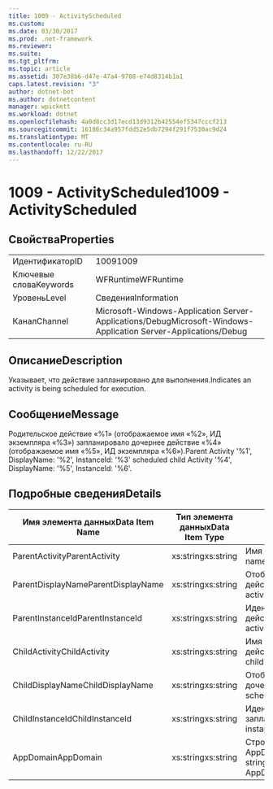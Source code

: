 ```yaml
---
title: 1009 - ActivityScheduled
ms.custom: 
ms.date: 03/30/2017
ms.prod: .net-framework
ms.reviewer: 
ms.suite: 
ms.tgt_pltfrm: 
ms.topic: article
ms.assetid: 307e38b6-d47e-47a4-9708-e74d8314b1a1
caps.latest.revision: "3"
author: dotnet-bot
ms.author: dotnetcontent
manager: wpickett
ms.workload: dotnet
ms.openlocfilehash: 4a0d8cc3d17ecd13d9312b42554ef5347cccf213
ms.sourcegitcommit: 16186c34a957fdd52e5db7294f291f7530ac9d24
ms.translationtype: MT
ms.contentlocale: ru-RU
ms.lasthandoff: 12/22/2017
---
```

# <a name="1009---activityscheduled"></a><span data-ttu-id="926b6-102">1009 - ActivityScheduled</span><span class="sxs-lookup"><span data-stu-id="926b6-102">1009 - ActivityScheduled</span></span>
## <a name="properties"></a><span data-ttu-id="926b6-103">Свойства</span><span class="sxs-lookup"><span data-stu-id="926b6-103">Properties</span></span>  
  
|||  
|-|-|  
|<span data-ttu-id="926b6-104">Идентификатор</span><span class="sxs-lookup"><span data-stu-id="926b6-104">ID</span></span>|<span data-ttu-id="926b6-105">1009</span><span class="sxs-lookup"><span data-stu-id="926b6-105">1009</span></span>|  
|<span data-ttu-id="926b6-106">Ключевые слова</span><span class="sxs-lookup"><span data-stu-id="926b6-106">Keywords</span></span>|<span data-ttu-id="926b6-107">WFRuntime</span><span class="sxs-lookup"><span data-stu-id="926b6-107">WFRuntime</span></span>|  
|<span data-ttu-id="926b6-108">Уровень</span><span class="sxs-lookup"><span data-stu-id="926b6-108">Level</span></span>|<span data-ttu-id="926b6-109">Сведения</span><span class="sxs-lookup"><span data-stu-id="926b6-109">Information</span></span>|  
|<span data-ttu-id="926b6-110">Канал</span><span class="sxs-lookup"><span data-stu-id="926b6-110">Channel</span></span>|<span data-ttu-id="926b6-111">Microsoft-Windows-Application Server-Applications/Debug</span><span class="sxs-lookup"><span data-stu-id="926b6-111">Microsoft-Windows-Application Server-Applications/Debug</span></span>|  
  
## <a name="description"></a><span data-ttu-id="926b6-112">Описание</span><span class="sxs-lookup"><span data-stu-id="926b6-112">Description</span></span>  
 <span data-ttu-id="926b6-113">Указывает, что действие запланировано для выполнения.</span><span class="sxs-lookup"><span data-stu-id="926b6-113">Indicates an activity is being scheduled for execution.</span></span>  
  
## <a name="message"></a><span data-ttu-id="926b6-114">Сообщение</span><span class="sxs-lookup"><span data-stu-id="926b6-114">Message</span></span>  
 <span data-ttu-id="926b6-115">Родительское действие «%1» (отображаемое имя «%2», ИД экземпляра «%3») запланировало дочернее действие «%4» (отображаемое имя «%5», ИД экземпляра «%6»).</span><span class="sxs-lookup"><span data-stu-id="926b6-115">Parent Activity '%1', DisplayName: '%2', InstanceId: '%3' scheduled child Activity '%4', DisplayName: '%5', InstanceId: '%6'.</span></span>  
  
## <a name="details"></a><span data-ttu-id="926b6-116">Подробные сведения</span><span class="sxs-lookup"><span data-stu-id="926b6-116">Details</span></span>  
  
|<span data-ttu-id="926b6-117">Имя элемента данных</span><span class="sxs-lookup"><span data-stu-id="926b6-117">Data Item Name</span></span>|<span data-ttu-id="926b6-118">Тип элемента данных</span><span class="sxs-lookup"><span data-stu-id="926b6-118">Data Item Type</span></span>|<span data-ttu-id="926b6-119">Описание</span><span class="sxs-lookup"><span data-stu-id="926b6-119">Description</span></span>|  
|--------------------|--------------------|-----------------|  
|<span data-ttu-id="926b6-120">ParentActivity</span><span class="sxs-lookup"><span data-stu-id="926b6-120">ParentActivity</span></span>|<span data-ttu-id="926b6-121">xs:string</span><span class="sxs-lookup"><span data-stu-id="926b6-121">xs:string</span></span>|<span data-ttu-id="926b6-122">Имя типа родительского действия.</span><span class="sxs-lookup"><span data-stu-id="926b6-122">The type name of the parent activity.</span></span>|  
|<span data-ttu-id="926b6-123">ParentDisplayName</span><span class="sxs-lookup"><span data-stu-id="926b6-123">ParentDisplayName</span></span>|<span data-ttu-id="926b6-124">xs:string</span><span class="sxs-lookup"><span data-stu-id="926b6-124">xs:string</span></span>|<span data-ttu-id="926b6-125">Отображаемое имя родительского действия.</span><span class="sxs-lookup"><span data-stu-id="926b6-125">The display name of the parent activity.</span></span>|  
|<span data-ttu-id="926b6-126">ParentInstanceId</span><span class="sxs-lookup"><span data-stu-id="926b6-126">ParentInstanceId</span></span>|<span data-ttu-id="926b6-127">xs:string</span><span class="sxs-lookup"><span data-stu-id="926b6-127">xs:string</span></span>|<span data-ttu-id="926b6-128">Идентификатор экземпляра родительского действия.</span><span class="sxs-lookup"><span data-stu-id="926b6-128">The instance id of the parent activity.</span></span>|  
|<span data-ttu-id="926b6-129">ChildActivity</span><span class="sxs-lookup"><span data-stu-id="926b6-129">ChildActivity</span></span>|<span data-ttu-id="926b6-130">xs:string</span><span class="sxs-lookup"><span data-stu-id="926b6-130">xs:string</span></span>|<span data-ttu-id="926b6-131">Имя типа запланированного дочернего действия.</span><span class="sxs-lookup"><span data-stu-id="926b6-131">The type name of the scheduled child activity.</span></span>|  
|<span data-ttu-id="926b6-132">ChildDisplayName</span><span class="sxs-lookup"><span data-stu-id="926b6-132">ChildDisplayName</span></span>|<span data-ttu-id="926b6-133">xs:string</span><span class="sxs-lookup"><span data-stu-id="926b6-133">xs:string</span></span>|<span data-ttu-id="926b6-134">Отображаемое имя запланированного дочернего действия.</span><span class="sxs-lookup"><span data-stu-id="926b6-134">The display name of the scheduled child activity.</span></span>|  
|<span data-ttu-id="926b6-135">ChildInstanceId</span><span class="sxs-lookup"><span data-stu-id="926b6-135">ChildInstanceId</span></span>|<span data-ttu-id="926b6-136">xs:string</span><span class="sxs-lookup"><span data-stu-id="926b6-136">xs:string</span></span>|<span data-ttu-id="926b6-137">Идентификатор экземпляра запланированного дочернего действия.</span><span class="sxs-lookup"><span data-stu-id="926b6-137">The instance id of the scheduled child activity.</span></span>|  
|<span data-ttu-id="926b6-138">AppDomain</span><span class="sxs-lookup"><span data-stu-id="926b6-138">AppDomain</span></span>|<span data-ttu-id="926b6-139">xs:string</span><span class="sxs-lookup"><span data-stu-id="926b6-139">xs:string</span></span>|<span data-ttu-id="926b6-140">Строка, возвращаемая AppDomain.CurrentDomain.FriendlyName.</span><span class="sxs-lookup"><span data-stu-id="926b6-140">The string returned by AppDomain.CurrentDomain.FriendlyName.</span></span>|
